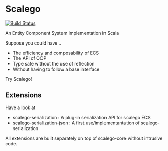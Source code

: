 # Scalego

[![Build Status](https://travis-ci.org/GiGurra/scalego.svg?branch=master)](https://travis-ci.org/GiGurra/scalego)

An Entity Component System implementation in Scala

Suppose you could have ..

* The efficiency and composability of ECS 
* The API of OOP
* Type safe without the use of reflection
* Without having to follow a base interface

Try Scalego!


## Extensions

Have a look at 

* scalego-serialization : A plug-in serialization API for scalego ECS 
* scalego-serialization-json : A first use/implementantation of scalego-serialization

All extensions are built separately on top of scalego-core without intrusive code. 
